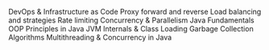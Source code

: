DevOps & Infrastructure as Code
Proxy forward and reverse
Load balancing and strategies
Rate limiting
Concurrency & Parallelism
Java Fundamentals
OOP Principles in Java
JVM Internals & Class Loading
Garbage Collection Algorithms
Multithreading & Concurrency in Java